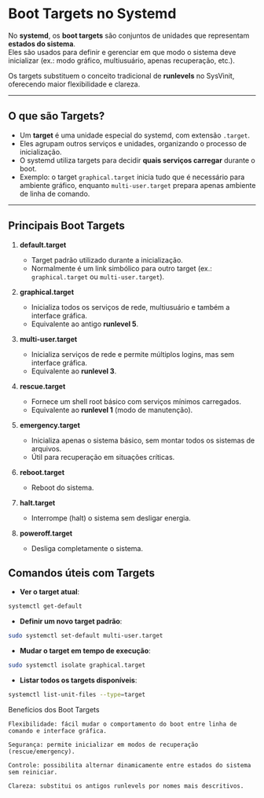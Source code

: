 # Boot Targets no Systemd

No **systemd**, os **boot targets** são conjuntos de unidades que representam **estados do sistema**.  
Eles são usados para definir e gerenciar em que modo o sistema deve inicializar (ex.: modo gráfico, multiusuário, apenas recuperação, etc.).

Os targets substituem o conceito tradicional de **runlevels** no SysVinit, oferecendo maior flexibilidade e clareza.

---

## O que são Targets?

- Um **target** é uma unidade especial do systemd, com extensão `.target`.  
- Eles agrupam outros serviços e unidades, organizando o processo de inicialização.  
- O systemd utiliza targets para decidir **quais serviços carregar** durante o boot.  
- Exemplo: o target `graphical.target` inicia tudo que é necessário para ambiente gráfico, enquanto `multi-user.target` prepara apenas ambiente de linha de comando.

---

## Principais Boot Targets

1. **default.target**  
   - Target padrão utilizado durante a inicialização.  
   - Normalmente é um link simbólico para outro target (ex.: `graphical.target` ou `multi-user.target`).  

2. **graphical.target**  
   - Inicializa todos os serviços de rede, multiusuário e também a interface gráfica.  
   - Equivalente ao antigo **runlevel 5**.

3. **multi-user.target**  
   - Inicializa serviços de rede e permite múltiplos logins, mas sem interface gráfica.  
   - Equivalente ao **runlevel 3**.

4. **rescue.target**  
   - Fornece um shell root básico com serviços mínimos carregados.  
   - Equivalente ao **runlevel 1** (modo de manutenção).

5. **emergency.target**  
   - Inicializa apenas o sistema básico, sem montar todos os sistemas de arquivos.  
   - Útil para recuperação em situações críticas.  

6. **reboot.target**  
   - Reboot do sistema.  

7. **halt.target**  
   - Interrompe (halt) o sistema sem desligar energia.  

8. **poweroff.target**  
   - Desliga completamente o sistema.  

## Comandos úteis com Targets

- **Ver o target atual**:  
```bash
systemctl get-default
```
- **Definir um novo target padrão**:
```bash
sudo systemctl set-default multi-user.target
```
- **Mudar o target em tempo de execução**:
```bash
sudo systemctl isolate graphical.target
```
- **Listar todos os targets disponíveis**:
```bash
systemctl list-unit-files --type=target
``` 
Benefícios dos Boot Targets

`Flexibilidade: fácil mudar o comportamento do boot entre linha de comando e interface gráfica.`

`Segurança: permite inicializar em modos de recuperação (rescue/emergency).`

`Controle: possibilita alternar dinamicamente entre estados do sistema sem reiniciar.`

`Clareza: substitui os antigos runlevels por nomes mais descritivos.`